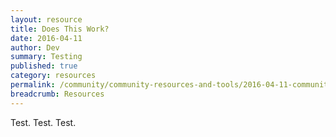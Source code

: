 ```yaml
---
layout: resource
title: Does This Work?
date: 2016-04-11
author: Dev
summary: Testing
published: true
category: resources
permalink: /community/community-resources-and-tools/2016-04-11-community/
breadcrumb: Resources
---
```


Test. Test. Test.
